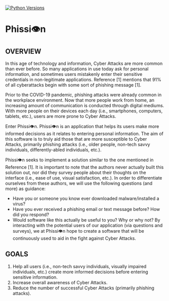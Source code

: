 [![Python Versions](https://github.com/primetimetank21/tank-template/actions/workflows/python-versions.yml/badge.svg)](https://github.com/primetimetank21/tank-template/actions/workflows/python-versions.yml)

# Phissi👁n
## OVERVIEW
In this age of technology and information, Cyber Attacks are more common than ever before. So
many applications in use today ask for personal information, and sometimes users mistakenly
enter their sensitive credentials in non-legitimate applications. Reference [1] mentions that 91% of
all cyberattacks begin with some sort of phishing message [1].

Prior to the COVID-19 pandemic, phishing attacks were already common in the workplace
environment. Now that more people work from home, an increasing amount of communication is
conducted through digital mediums. With more people on their devices each day (i.e.,
smartphones, computers, tablets, etc.), users are more prone to Cyber Attacks.

Enter Phissi👁n. Phissi👁n is an application that helps its users make more informed decisions as it
relates to entering personal information. The aim of this software is to truly aid those that are
more susceptible to Cyber Attacks, primarily phishing attacks (i.e., older people, non-tech savvy
individuals, differently-abled individuals, etc.).

Phissi👁n seeks to implement a solution similar to the one mentioned in Reference [1]. It is
important to note that the authors never actually built this solution out, nor did they survey people
about their thoughts on the interface (i.e., ease of use, visual satisfaction, etc.). In order to
differentiate ourselves from these authors, we will use the following questions (and more) as
guidance:
  - Have you or someone you know ever downloaded malware/installed a virus?
  - Have you ever received a phishing email or text message before? How did you respond?
  - Would software like this actually be useful to you? Why or why not?
By interacting with the potential users of our application (via questions and surveys), we at
Phissi👁n hope to create a software that will be continuously used to aid in the fight against Cyber
Attacks.
## GOALS
1. Help all users (i.e., non-tech savvy individuals, visually impaired individuals, etc.) create
more informed decisions before entering sensitive information.
1. Increase overall awareness of Cyber Attacks.
1. Reduce the number of successful Cyber Attacks (primarily phishing attacks).
